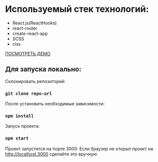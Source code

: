 # Используемый стек технологий:

- React.js(ReactHooks)
- react-router
- create-react-app
- SCSS
- clsx

[ПОСМОТРЕТЬ ДЕМО](https://kamenivskyi.github.io/photos-task/)

## Для запуска локально:

Склонировать репозиторий:

### `git clone repo-url`

После установить необходимые зависимости:

### `npm install`

Запуск проекта:

### `npm start`

Проект запустится на порте 3000:
Если браузер не открыл проект на [http://localhost:3000](http://localhost:3000)
сделайте это вручную
